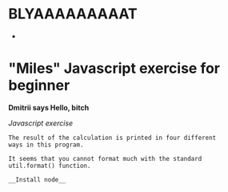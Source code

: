 
# BLYAAAAAAAAAT
-
# "Miles" Javascript exercise for beginner

__Dmitrii says Hello, bitch__

*Javascript exercise*

    The result of the calculation is printed in four different
    ways in this program.

    It seems that you cannot format much with the standard
    util.format() function.

    __Install node__
